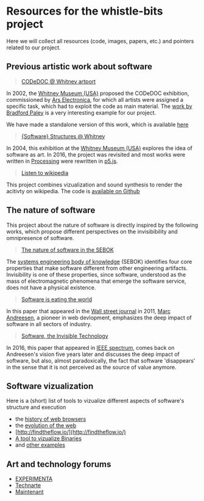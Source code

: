 Resources for the whistle-bits project
===

Here we will collect all resources (code, images, papers, etc.) and pointers related to our project.


Previous artistic work about software
---

> [CODeDOC @ Whitney artport](http://artport.whitney.org/commissions/codedoc/index.shtml)

In 2002, the [Whitney Museum (USA)](http://whitney.org/) proposed the CODeDOC exhibition, commissioned by [Ars Electronica](http://www.aec.at/news/), for which all artists were assigned a specific task, which had to exploit the code as main material. The [work by Bradford Paley](http://artport.whitney.org/commissions/codedoc/paley.shtml) is a very interesting example for our project. 

We have made a standalone version of this work, which is available [here](https://github.com/DIVERSIFY-project/CodeProfiles)
 
> [{Software} Structures @ Whitney](http://whitney.org/Exhibitions/Artport/Commissions/SoftwareStructures)

In 2004, this exhibition at the [Whitney Museum (USA)](http://whitney.org/) explores the idea of software as art. In 2016, the project was revisited and most works were written in [Processing](https://processing.org/) were rewritten in [p5.js](http://p5js.org/).

>[Listen to wikipedia](http://listen.hatnote.com/)

This project combines vizualization and sound synthesis to render the acitivty on wikipedia.
The code is [available on Github](https://github.com/hatnote/listen-to-wikipedia)

The nature of software
---

This project about the nature of software is directly inspired by the following works, which propose different perspectives on the invisibibility and omnipresence of software. 

> [The nature of software in the SEBOK](http://sebokwiki.org/wiki/The_Nature_of_Software)

The [systems engineering body of knowledge](swebok.org) (SEBOK) identifies four core properties that make software different from other engineering artifacts. Invisibility is one of these properties, since software, understood as the mass of electromagnetic phenomena that emerge the software service, does not have a physical existence.

> [Software is eating the world](http://www.aberdeeninvestment.com/wp-content/uploads/2009/11/Why-Software-Is-Eating-The-World-8-20-111.pdf)

In this paper that appeared in the [Wall street journal](http://www.wsj.com/europe) in 2011, [Marc Andreesen](https://en.wikipedia.org/wiki/Marc_Andreessen), a pioneer in web devlopment, emphasizes the deep impact of software in all sectors of industry.

> [Software, the Invisible Technology](http://spectrum.ieee.org/computing/software/software-the-invisible-technology)

In 2016, this paper that appeared in [IEEE spectrum](http://spectrum.ieee.org/), comes back on Andreesen's vision five years later and discusses the deep impact of software, but also, almost paradoxically, the fact that software 'disappears' in the sense that it is not perceived as the source of value anymore.

Software vizualization
---

Here is a (short) list of tools to vizualize different aspects of software's structure and execution
- the [history of web browsers](http://visual.ly/browser-history)
- the [evolution of the web](http://www.evolutionoftheweb.com/)
- [http://findtheflow.io/](http://findtheflow.io/)
- [A tool to vizualize Binaries](http://binvis.io/#/)
- and [other examples](http://www.webdesignerdepot.com/2009/06/50-great-examples-of-data-visualization/)

Art and technology forums
---

- [EXPERIMENTA](http://www.atelier-arts-sciences.eu/APPEL-A-CANDIDATURE-EXPERIMENTA)
- [Technarte](http://www.technarte.org/)
- [Maintenant](http://www.maintenant-festival.fr/)
